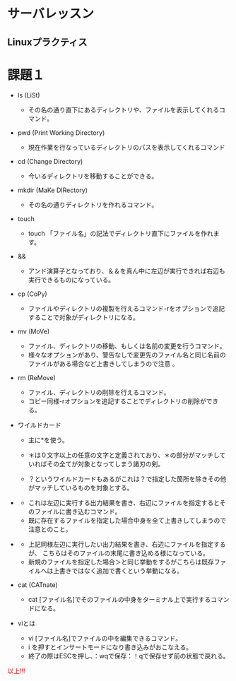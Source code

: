 # サーバレッスン
Linuxプラクティス
-----------------
# 課題１
* ls (LiSt)
	* その名の通り直下にあるディレクトリや、ファイルを表示してくれるコマンド。

* pwd (Print Working Directory)
	* 現在作業を行なっているディレクトリのパスを表示してくれるコマンド

* cd (Change Directory)
	* 今いるディレクトリを移動することができる。

* mkdir (MaKe DIRectory)
	* その名の通りディレクトリを作れるコマンド。

* touch
	* touch 「ファイル名」の記法でディレクトリ直下にファイルを作れます。

* &&
	* アンド演算子となっており、＆＆を真ん中に左辺が実行できれば右辺も実行できるものになっている。

* cp (CoPy)
	* ファイルやディレクトリの複製を行えるコマンド-rをオプションで追記することで対象がディレクトリになる。

* mv (MoVe)
	* ファイル、ディレクトリの移動、もしくは名前の変更を行うコマンド。
	* 様々なオプションがあり、警告なしで変更先のファイル名と同じ名前のファイルがある場合など上書きしてしまうので注意
。

* rm (ReMove)
	* ファイル、ディレクトリの削除を行えるコマンド。
	* コピー同様-rオプションを追記することでディレクトリの削除ができる。

* ワイルドカード
	* 主に*を使う。
 	* ＊は０文字以上の任意の文字と定義されており、＊の部分がマッチしていればその全てが対象となってしまう諸刃の剣。
 
	* ？というワイルドカードもあるがこれは？で指定した箇所を除きその他がマッチしているものを対象とする。
* >
	* これは左辺に実行する出力結果を書き、右辺にファイルを指定するとそのファイルに書き込むコマンド。
	* 既に存在するファイルを指定した場合中身を全て上書きしてしまうので注意とのこと。

* >>
	* 上記同様左辺に実行したい出力結果を書き、右辺にファイルを指定するが、
	こちらはそのファイルの末尾に書き込める様になっている。
	* 新規のファイルを指定した場合＞と同じ挙動をするがこちらは既存ファイルへは上書きではなく追加で書くという挙動になる。

* cat (CATnate)
	* cat [ファイル名]でそのファイルの中身をターミナル上で実行するコマンドになる。

* viとは
	* vi [ファイル名]でファイルの中を編集できるコマンド。
	* i を押すとインサートモードになり書き込みがおこなえる。
	* 終了の際はESCを押し、：wqで保存：！qで保存せず前の状態で戻れる。

<font color="red"> 以上!!! </font>
